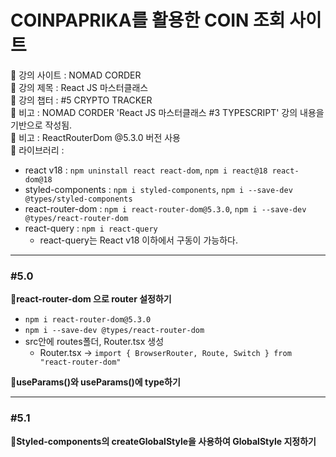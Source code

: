 # COINPAPRIKA를 활용한 COIN 조회 사이트

📍 강의 사이트 : NOMAD CORDER  
📍 강의 제목 : React JS 마스터클래스  
📍 강의 챕터 : #5 CRYPTO TRACKER  
📍 비고 : NOMAD CORDER 'React JS 마스터클래스 #3 TYPESCRIPT' 강의 내용을 기반으로 작성됨.  
📍 비고 : ReactRouterDom @5.3.0 버전 사용  
📍 라이브러리 :

- react v18 : `npm uninstall react react-dom`, `npm i react@18 react-dom@18`
- styled-components : `npm i styled-components`, `npm i --save-dev @types/styled-components`
- react-router-dom : `npm i react-router-dom@5.3.0`, `npm i --save-dev @types/react-router-dom`
- react-query : `npm i react-query`
  - react-query는 React v18 이하에서 구동이 가능하다.

---

### #5.0

**📗react-router-dom 으로 router 설정하기**

- `npm i react-router-dom@5.3.0`
- `npm i --save-dev @types/react-router-dom`
- src안에 routes폴더, Router.tsx 생성
  - Router.tsx → `import { BrowserRouter, Route, Switch } from "react-router-dom"`

**📗useParams()와 useParams()에 type하기**

---

### #5.1

**📗Styled-components의 createGlobalStyle을 사용하여 GlobalStyle 지정하기**
